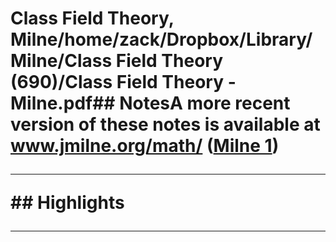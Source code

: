 # Class Field Theory, Milne/home/zack/Dropbox/Library/Milne/Class Field Theory (690)/Class Field Theory - Milne.pdf## NotesA more recent version of these notes is available at www.jmilne.org/math/ (<a href="file:////home/zack/Dropbox/Library/Milne/Class Field Theory (690)/Class Field Theory - Milne.pdf#page=1" target="_blank">Milne 1</a>)</p><hr>## Highlights<hr>